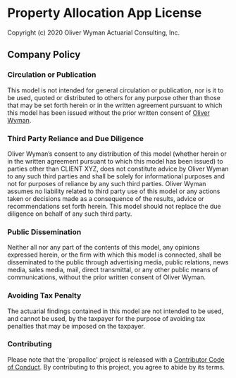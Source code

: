 # Property Allocation App License

Copyright (c) 2020 Oliver Wyman Actuarial Consulting, Inc.

## Company Policy

### Circulation or Publication

This model is not intended for general circulation or publication, nor is it to 
be used, quoted or distributed to others for any purpose other than those that 
may be set forth herein or in the written agreement pursuant to which this model 
has been issued without the prior written consent of 
[Oliver Wyman](https://www.oliverwyman.com/index.html).

### Third Party Reliance and Due Diligence

Oliver Wyman’s consent to any distribution of this model (whether herein or in 
the written agreement pursuant to which this model has been issued) to parties 
other than CLIENT XYZ, does not constitute advice by Oliver Wyman to any such
third parties and shall be solely for informational purposes and not for 
purposes of reliance by any such third parties.  Oliver Wyman assumes no 
liability related to third party use of this model or any actions taken or 
decisions made as a consequence of the results, advice or recommendations set 
forth herein. This model should not replace the due diligence on behalf of any 
such third party.  

### Public Dissemination

Neither all nor any part of the contents of this model, any opinions expressed 
herein, or the firm with which this model is connected, shall be disseminated 
to the public through advertising media, public relations, news media, sales 
media, mail, direct transmittal, or any other public means of communications, 
without the prior written consent of Oliver Wyman. 

### Avoiding Tax Penalty

The actuarial findings contained in this model are not intended to be used, 
and cannot be used, by the taxpayer for the purpose of avoiding tax penalties
that may be imposed on the taxpayer.

### Contributing

Please note that the 'propalloc' project is released with a
[Contributor Code of Conduct](CODE_OF_CONDUCT.md).
By contributing to this project, you agree to abide by its terms.




